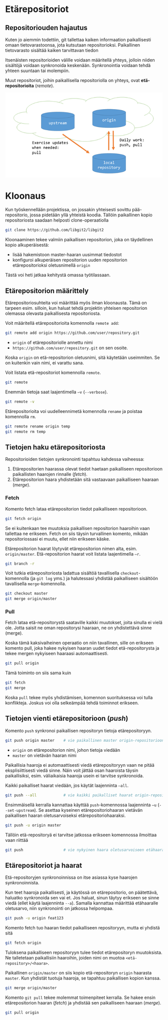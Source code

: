 # Etärepositoriot

## Repositoriouden hajautus

Kuten jo aiemmin todettiin, git tallettaa kaiken informaation paikallisesti omaan tietovarastoonsa, jota kutsutaan repositorioksi. Paikallinen tietovarasto sisältää kaiken tarvittavan tiedon

Itsenäisten repositorioiden välille voidaan määritellä yhteys, jolloin niiden sisältöjä voidaan synkronoida keskenään. Synkronointia voidaan tehdä yhteen suuntaan tai molempiin.

Muut repositoriot, joihin paikallisella repositoriolla on yhteys, ovat __etä-repositorioita__ (_remote_).

![](./assets/repo_sync.png)

# Kloonaus

Kun työskennellään projektissa, on jossakin yhteisesti sovittu pää-repositorio, jossa pidetään yllä yhteistä koodia.
Tällöin paikallinen kopio repositoriosta saadaan helposti clone-operaatiolla

```bash
git clone https://github.com/libgit2/libgit2
```
Kloonaaminen tekee valmiin paikallisen repositorion, joka on täydellinen kopio alkuperäisestä:
- lisää hakemistoon master-haaran uusimmat tiedostot
- konfiguroi alkuperäisen repositorion uuden repositorion etärepositorioksi oletusnimellä `origin`

Tästä voi heti jatkaa kehitystä omassa työtilassaan.

## Etärepositorion määrittely

Etärepositoriosuhteita voi määrittää myös ilman kloonausta. Tämä on tarpeen esim. silloin, kun haluat tehdä projektin yhteisen repositorion olemassa olevasta paikallisesta repositoriosta.

Voit määritellä etärepositorioita komennolla `remote add`:

```bash
git remote add origin https://github.com/user/repository.git
```
- `origin` of etärepositoriolle annettu nimi
- `https://github.com/user/repository.git` on sen osoite.

Koska `origin` on etä-repositorion oletusnimi, sitä käytetään useimmiten. Se on kuitenkin vain nimi, ei varattu sana. 

Voit listata etä-repositoriot komennolla `remote`. 

```bash
git remote
```
Enemmän tietoja saat laajentimella `–v` (`--verbose`).
```bash
git remote -v
```
Etärepositorioita voi uudelleennimetä komennolla `rename` ja poistaa komennolla `rm`.
```bash
git remote rename origin temp
git remote rm temp
```

## Tietojen haku etärepositoriosta

Repositorioiden tietojen synkronointi tapahtuu kahdessa vaiheessa:
1. Etärepositorien haarassa olevat tiedot haetaan paikalliseen repositorioon paikallisten haarojen rinnalle (_fetch_).
2. Etärepositorion haara yhdistetään sitä vastaavaan paikalliseen haaraan (_merge_).

### Fetch

Komento fetch lataa etärepositorion tiedot paikalliseen repositorioon. 

```bash
git fetch origin
```
Se ei kuitenkaan tee muutoksia paikallisen repositorion haaroihin vaan tallettaa ne erikseen. Fetch on siis täysin turvallinen komento, mikään repositoriossasi ei muutu, ellet niin erikseen käske.

Etärepositorion haarat löytyvät etärepositorion nimen alta, esim. `origin/master`. Etä-repositorion haarat voit listata laajentimella `–r`.

```bash
git branch -r
```

Voit tutkia etärepositoriosta ladattua sisältöä tavallisella `checkout`-komennolla (ja `git log` yms.) ja halutessasi yhdistää paikalliseen sisältöön tavallisella `merge`-komennolla.

```bash
git checkout master
git merge origin/master
```

### Pull

Fetch lataa etä-repositorystä saataville kaikki muutokset, joita sinulla ei vielä ole. Jotta saisit ne oman repositorysi haaraan, ne on yhdistettävä sinne (merge). 

Koska tämä kaksivaiheinen operaatio on niin tavallinen, sille on erikseen komento pull, joka hakee nykyisen haaran uudet tiedot etä-repositorysta ja tekee mergen nykyiseen haaraasi automaattisesti.

```bash
git pull origin 
```

Tämä toiminto on siis sama kuin 

```bash
git fetch
git merge
```

Koska `pull` tekee myös yhdistämisen, komennon suorituksessa voi tulla konflikteja. Joskus voi olla selkeämpää tehdä toiminnot erikseen.

## Tietojen vienti etärepositorioon (_push_)

Komento `push` synkronoi paikallisen repositoryn tietoja etärepositoryyn.

```bash
git push origin master    # vie paikallinen master origin-repositorioon
```
- `origin` on etärepositorion nimi, johon tietoja viedään
- `master` on vietävän haaran nimi

Paikallisia haaroja ei automaattisesti viedä etärepositoryyn vaan ne pitää eksplisiittisesti viedä sinne. Näin voit jättää osan haaroista täysin paikallisiksi, esim. väliaikaisia haaroja usein ei tarvitse synkronoida.

Kaikki paikalliset haarat viedään, jos käytät laajenninta `–all`.

```bash
git push --all            # vie kaikki paikalliset haarat origin-repositorioon
```

Ensimmäisellä kerralla kannattaa käyttää `push`-komennossa laajenninta `–u` (`--set-upstream`). Se asettaa kyseinen etärepositoriohaaran vietävän paikallisen haaran oletusarvoiseksi etärepositoriohaaraksi. 

```bash
git push -u origin master
```

Tällöin etä-repositoryä ei tarvitse jatkossa erikseen komennossa ilmoittaa vaan riittää 

```bash
git push                  # vie nykyinen haara oletusarvoiseen etähaaraansa
```

## Etärepositoriot ja haarat

Etä-repositoryjen synkronoinnissa on itse asiassa kyse haarojen synkronoinnista. 

Kun teet haaroja paikallisesti, ja käytössä on etärepositorio, on päätettävä, haluatko synkronoida sen vai et. Jos haluat, sinun täytyy erikseen se sinne viedä (ellet käytä laajenninta `--a`). Samalla kannattaa määrittää etähaaralle oletusarvo, niin synkronointi on jatkossa helpompaa.
```bash
git push -u origin feat123
```

Komento fetch tuo haaran tiedot paikalliseen repositoryyn, mutta ei yhdistä sitä

```bash
git fetch origin
```

Tuloksena paikalliseen repositoryyn tulee tiedot etärepositoryn muutoksista. Ne talletetaan paikallisiin haaroihin, joiden nimi on muotoa `<etä-repository>/<haara>`.

Paikallinen `origin/master` on siis kopio etä-repositoryn `origin` haarasta `master`. Kun yhdistät tuotuja haaroja, se tapahtuu paikallisen kopion kanssa. 

```bash
git merge origin/master
```

Komento `git pull` tekee molemmat toimenpiteet kerralla. Se hakee ensin etärepositorion haaran (_fetch_) ja yhdistää sen paikalliseen haaraan (_merge_).
```bash
git pull origin
```

